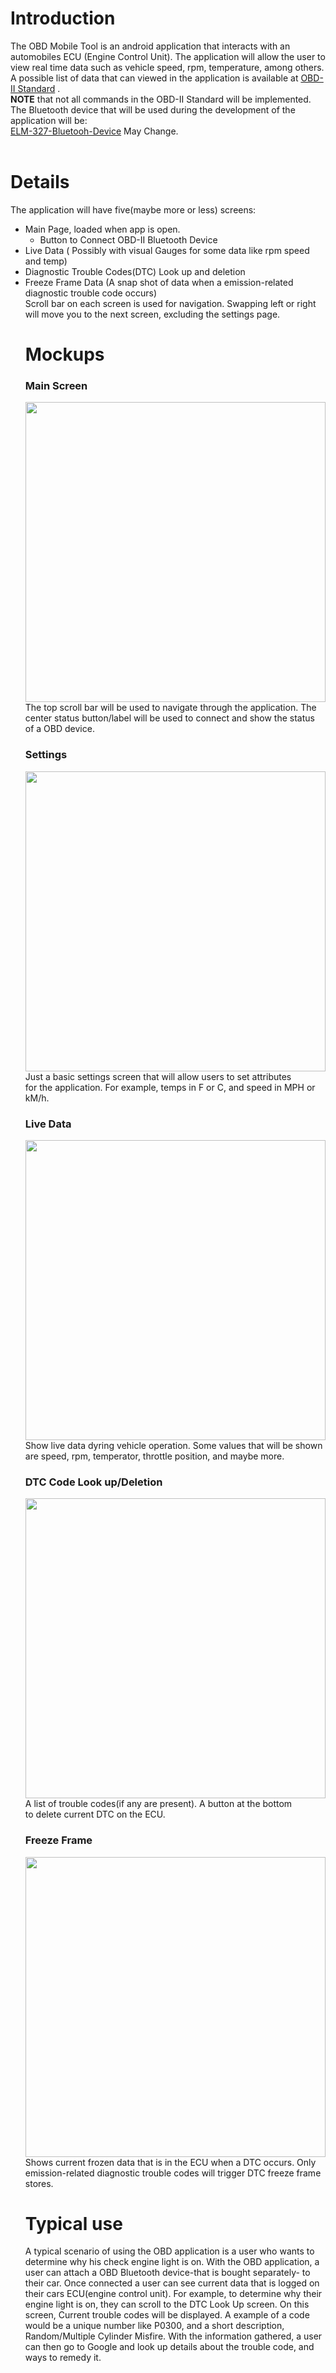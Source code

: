 # Introduction #

The OBD Mobile Tool is an android application that interacts with an automobiles ECU (Engine Control Unit). The application will allow the user to view real time data such as vehicle speed, rpm, temperature, among others. A possible list of data that can viewed in the application is available at
[OBD-II Standard](http://en.wikipedia.org/wiki/OBD-II_PIDs) .  <br>
<b>NOTE</b> that not all commands in the OBD-II Standard will be implemented.<br>
The Bluetooth device that will be used during the development of the application will be:<br>
<a href='http://www.amazon.com/Yongtek-Bluetooth-Diagnostic-Scanner-Wireless/dp/B0076KBPNI/ref=sr_1_1/180-0002807-3700707?ie=UTF8&qid=1394008736&sr=8-1&keywords=obd+elm327'>ELM-327-Bluetooh-Device</a> May Change.<br>
<br>
<h1>Details</h1>

The application will have five(maybe more or less) screens:<br>
<ul><li>Main Page, loaded when app is open.<br>
<ul><li>Button to Connect OBD-II Bluetooth Device<br>
</li></ul></li><li>Live Data ( Possibly with visual Gauges for some data like rpm speed and temp)<br>
</li><li>Diagnostic Trouble Codes(DTC) Look up and deletion<br>
</li><li>Freeze Frame Data (A snap shot of data when a emission-related diagnostic trouble code occurs)<br>
Scroll bar on each screen is used for navigation. Swapping left or right will move you to the next screen, excluding the settings page.<br>
<h1>Mockups</h1>
<h3>Main Screen</h3>
<a href='http://imgur.com/idJL702'><img src='http://i.imgur.com/idJL702.png' height='480' /></a><br>
The top scroll bar will be used to navigate through the application. The center status button/label will be used to connect and show the status of a OBD device.<br>
<h3>Settings</h3>
<a href='http://imgur.com/3RkJgr2'><img src='http://i.imgur.com/3RkJgr2.png' height='480' /></a><br>
Just a basic settings screen that will allow users to set attributes<br>
for the application. For example, temps in F or C, and speed in MPH or kM/h.<br>
<h3>Live Data</h3>
<a href='http://imgur.com/eD8EcxP'><img src='http://i.imgur.com/eD8EcxP.png' width='480' /></a><br>
Show live data dyring vehicle operation. Some values that will be shown are speed, rpm, temperator, throttle position, and maybe more.<br>
<h3>DTC Code Look up/Deletion</h3>
<a href='http://imgur.com/xuiTETq'><img src='http://i.imgur.com/xuiTETq.png' height='480' /></a><br>
A list of trouble codes(if any are present). A button at the bottom<br>
to delete current DTC on the ECU.<br>
<h3>Freeze Frame</h3>
<a href='http://imgur.com/6cQXTVj'><img src='http://i.imgur.com/6cQXTVj.png' height='480' /></a><br>
Shows current frozen data that is in the ECU when a DTC occurs. Only emission-related diagnostic trouble codes will trigger DTC freeze frame stores.<br>
<h1>Typical use</h1>
A typical scenario of using the OBD application is a user who wants to determine why his check engine light is on. With the OBD application, a user can attach a OBD Bluetooth device-that is bought separately- to their car. Once connected a user can see current data that is logged on their cars ECU(engine control unit). For example, to determine why their engine light is on, they can scroll to the DTC Look Up screen. On this screen, Current trouble codes will be displayed. A example of a code would be a unique number like P0300, and a short description, Random/Multiple Cylinder Misfire. With the information gathered, a user can then go to Google and look up details about the trouble code, and ways to remedy it.